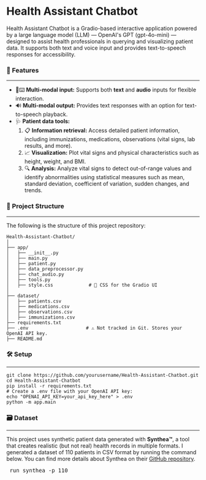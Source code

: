 # Health Assistant Chatbot
Health Assistant Chatbot is a Gradio-based interactive application powered by a large language model (LLM) — OpenAI's GPT (gpt-4o-mini) — designed to assist health professionals in querying and visualizing patient data. It supports both text and voice input and provides text-to-speech responses for accessibility.

### 🚀 Features 
---
- 🎤⌨️ **Multi-modal input:** Supports both **text** and **audio** inputs for flexible interaction.
- 🔊 **Multi-modal output:** Provides text responses with an option for text-to-speech playback.
- 🩺 **Patient data tools:**
  1. 📋 **Information retrieval:** Access detailed patient information, including immunizations, medications, observations (vital signs, lab results, and more).
  2. 📈 **Visualization:** Plot vital signs and physical characteristics such as height, weight, and BMI.
  3. 🔍 **Analysis:** Analyze vital signs to detect out-of-range values and identify abnormalities using statistical measures such as mean, standard deviation, coefficient of variation, sudden changes, and trends.

### 📁 Project Structure
---
The following is the structure of this project repository:
```
Health-Assistant-Chatbot/
│
├── app/
│   ├── __init__.py
│   ├── main.py              
│   ├── patient.py            
│   ├── data_preprocessor.py  
│   ├── chat_audio.py         
│   ├── tools.py              
│   ├── style.css             # 🎯 CSS for the Gradio UI
│
├── dataset/
│   ├── patients.csv
│   ├── medications.csv
│   ├── observations.csv
│   ├── immunizations.csv
├── requirements.txt
├── .env                     # ⚠️ Not tracked in Git. Stores your OpenAI API key.
├── README.md
```
### 🛠️ Setup
---
```
git clone https://github.com/yourusername/Health-Assistant-Chatbot.git
cd Health-Assistant-Chatbot
pip install -r requirements.txt
# Create a .env file with your OpenAI API key:
echo "OPENAI_API_KEY=your_api_key_here" > .env
python -m app.main
```

### 🗃️ Dataset
---
This project uses synthetic patient data generated with **Synthea™**, a tool that creates realistic (but not real) health records in multiple formats. I generated a dataset of 110 patients in CSV format by running the command below. You can find more details about Synthea on their [GitHub repository](https://github.com/synthetichealth/synthea).
<pre> run_synthea -p 110 </pre>
